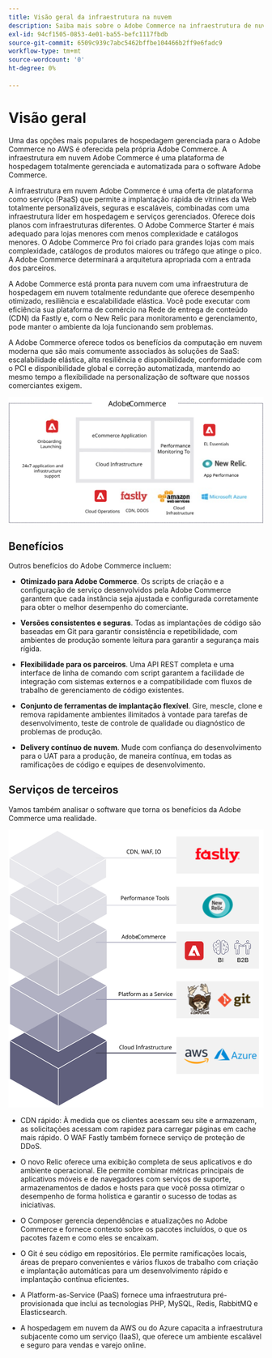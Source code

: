 ```yaml
---
title: Visão geral da infraestrutura na nuvem
description: Saiba mais sobre o Adobe Commerce na infraestrutura de nuvem.
exl-id: 94cf1505-0853-4e01-ba55-befc1117fbdb
source-git-commit: 6509c939c7abc5462bffbe104466b2ff9e6fadc9
workflow-type: tm+mt
source-wordcount: '0'
ht-degree: 0%

---
```


# Visão geral

Uma das opções mais populares de hospedagem gerenciada para o Adobe Commerce no AWS é oferecida pela própria Adobe Commerce. A infraestrutura em nuvem Adobe Commerce é uma plataforma de hospedagem totalmente gerenciada e automatizada para o software Adobe Commerce.

A infraestrutura em nuvem Adobe Commerce é uma oferta de plataforma como serviço (PaaS) que permite a implantação rápida de vitrines da Web totalmente personalizáveis, seguras e escaláveis, combinadas com uma infraestrutura líder em hospedagem e serviços gerenciados. Oferece dois planos com infraestruturas diferentes. O Adobe Commerce Starter é mais adequado para lojas menores com menos complexidade e catálogos menores. O Adobe Commerce Pro foi criado para grandes lojas com mais complexidade, catálogos de produtos maiores ou tráfego que atinge o pico. A Adobe Commerce determinará a arquitetura apropriada com a entrada dos parceiros.

A Adobe Commerce está pronta para nuvem com uma infraestrutura de hospedagem em nuvem totalmente redundante que oferece desempenho otimizado, resiliência e escalabilidade elástica. Você pode executar com eficiência sua plataforma de comércio na Rede de entrega de conteúdo (CDN) da Fastly e, com o New Relic para monitoramento e gerenciamento, pode manter o ambiente da loja funcionando sem problemas.

A Adobe Commerce oferece todos os benefícios da computação em nuvem moderna que são mais comumente associados às soluções de SaaS: escalabilidade elástica, alta resiliência e disponibilidade, conformidade com o PCI e disponibilidade global e correção automatizada, mantendo ao mesmo tempo a flexibilidade na personalização de software que nossos comerciantes exigem.

![Diagrama mostrando elementos arquitetônicos do Adobe Commerce na infraestrutura de nuvem](../../../assets/playbooks/adobe-commerce-cloud-infrastructure.svg)

## Benefícios

Outros benefícios do Adobe Commerce incluem:

- **Otimizado para Adobe Commerce**. Os scripts de criação e a configuração de serviço desenvolvidos pela Adobe Commerce garantem que cada instância seja ajustada e configurada corretamente para obter o melhor desempenho do comerciante.

- **Versões consistentes e seguras**. Todas as implantações de código são baseadas em Git para garantir consistência e repetibilidade, com ambientes de produção somente leitura para garantir a segurança mais rígida.

- **Flexibilidade para os parceiros**. Uma API REST completa e uma interface de linha de comando com script garantem a facilidade de integração com sistemas externos e a compatibilidade com fluxos de trabalho de gerenciamento de código existentes.

- **Conjunto de ferramentas de implantação flexível**. Gire, mescle, clone e remova rapidamente ambientes ilimitados à vontade para tarefas de desenvolvimento, teste de controle de qualidade ou diagnóstico de problemas de produção.

- **Delivery contínuo de nuvem**. Mude com confiança do desenvolvimento para o UAT para a produção, de maneira contínua, em todas as ramificações de código e equipes de desenvolvimento.

## Serviços de terceiros

Vamos também analisar o software que torna os benefícios da Adobe Commerce uma realidade.

![Diagrama mostrando o Adobe Commerce na pilha de tecnologia de infraestrutura de nuvem](../../../assets/playbooks/cloud-tech-stack.svg)

- CDN rápido: À medida que os clientes acessam seu site e armazenam, as solicitações acessam com rapidez para carregar páginas em cache mais rápido. O WAF Fastly também fornece serviço de proteção de DDoS.

- O novo Relic oferece uma exibição completa de seus aplicativos e do ambiente operacional. Ele permite combinar métricas principais de aplicativos móveis e de navegadores com serviços de suporte, armazenamentos de dados e hosts para que você possa otimizar o desempenho de forma holística e garantir o sucesso de todas as iniciativas.

- O Composer gerencia dependências e atualizações no Adobe Commerce e fornece contexto sobre os pacotes incluídos, o que os pacotes fazem e como eles se encaixam.

- O Git é seu código em repositórios. Ele permite ramificações locais, áreas de preparo convenientes e vários fluxos de trabalho com criação e implantação automáticas para um desenvolvimento rápido e implantação contínua eficientes.

- A Platform-as-Service (PaaS) fornece uma infraestrutura pré-provisionada que inclui as tecnologias PHP, MySQL, Redis, RabbitMQ e Elasticsearch.

- A hospedagem em nuvem da AWS ou do Azure capacita a infraestrutura subjacente como um serviço (IaaS), que oferece um ambiente escalável e seguro para vendas e varejo online.

